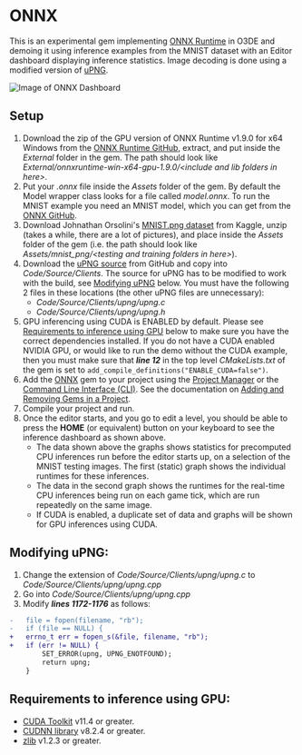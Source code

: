 # ONNX

This is an experimental gem implementing [ONNX Runtime](https://onnxruntime.ai/) in O3DE and demoing it using inference examples from the MNIST dataset with an Editor dashboard displaying inference statistics. Image decoding is done using a modified version of [uPNG](https://github.com/elanthis/upng).

![Image of ONNX Dashboard](https://user-images.githubusercontent.com/108667365/182392987-e39a38af-169e-47a8-b14d-c18c431386ee.png)

## Setup

1. Download the zip of the GPU version of ONNX Runtime v1.9.0 for x64 Windows from the [ONNX Runtime GitHub](https://github.com/microsoft/onnxruntime/releases/tag/v1.9.0), extract, and put inside the *External* folder in the gem. The path should look like *External/onnxruntime-win-x64-gpu-1.9.0/\<include and lib folders in here\>*.
2. Put your *.onnx* file inside the *Assets* folder of the gem. By default the Model wrapper class looks for a file called *model.onnx*. To run the MNIST example you need an MNIST model, which you can get from the [ONNX GitHub](https://github.com/onnx/models/tree/main/vision/classification/mnist).
3. Download Johnathan Orsolini's [MNIST.png dataset](https://www.kaggle.com/datasets/playlist/mnistzip) from Kaggle, unzip (takes a while, there are a lot of pictures), and place inside the *Assets* folder of the gem (i.e. the path should look like *Assets/mnist_png/\<testing and training folders in here\>*).
4. Download the [uPNG source](https://github.com/elanthis/upng) from GitHub and copy into *Code/Source/Clients*. The source for uPNG has to be modified to work with the build, see [Modifying uPNG](#modifying-upng) below. You must have the following 2 files in these locations (the other uPNG files are unnecessary):
    - *Code/Source/Clients/upng/upng.c*
    - *Code/Source/Clients/upng/upng.h*
5. GPU inferencing using CUDA is ENABLED by default. Please see [Requirements to inference using GPU](#requirements-to-inference-using-gpu) below to make sure you have the correct dependencies installed. If you do not have a CUDA enabled NVIDIA GPU, or would like to run the demo without the CUDA example, then you must make sure that ***line 12*** in the top level *CMakeLists.txt* of the gem is set to `add_compile_definitions("ENABLE_CUDA=false")`.
6. Add the [ONNX](#onnx) gem to your project using the [Project Manager](https://docs.o3de.org/docs/user-guide/project-config/add-remove-gems/) or the [Command Line Interface (CLI)](https://docs.o3de.org/docs/user-guide/project-config/add-remove-gems/#using-the-command-line-interface-cli). See the documentation on  [Adding and Removing Gems in a Project](https://docs.o3de.org/docs/user-guide/project-config/add-remove-gems/).
7. Compile your project and run.
8. Once the editor starts, and you go to edit a level, you should be able to press the **HOME** (or equivalent) button on your keyboard to see the inference dashboard as shown above.
    - The data shown above the graphs shows statistics for precomputed CPU inferences run before the editor starts up, on a selection of the MNIST testing images. The first (static) graph shows the individual runtimes for these inferences.
    - The data in the second graph shows the runtimes for the real-time CPU inferences being run on each game tick, which are run repeatedly on the same image.
    - If CUDA is enabled, a duplicate set of data and graphs will be shown for GPU inferences using CUDA.

## Modifying uPNG:

1. Change the extension of *Code/Source/Clients/upng/upng.c* to *Code/Source/Clients/upng/upng.cpp*
2. Go into *Code/Source/Clients/upng/upng.cpp*
3. Modify ***lines 1172-1176*** as follows:
```diff
-	file = fopen(filename, "rb");
-	if (file == NULL) {
+   errno_t err = fopen_s(&file, filename, "rb");
+	if (err != NULL) {
		SET_ERROR(upng, UPNG_ENOTFOUND);
		return upng;
	}
```

## Requirements to inference using GPU:

- [CUDA Toolkit](https://developer.nvidia.com/cuda-toolkit) v11.4 or greater.
- [CUDNN library](https://developer.nvidia.com/cudnn) v8.2.4 or greater.
- [zlib](https://zlib.net/) v1.2.3 or greater.
